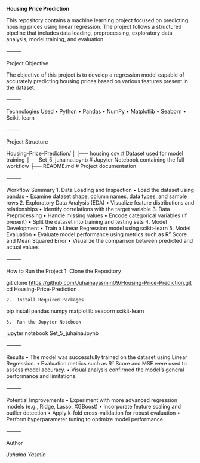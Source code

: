 **Housing Price Prediction**

This repository contains a machine learning project focused on predicting housing prices using linear regression. The project follows a structured pipeline that includes data loading, preprocessing, exploratory data analysis, model training, and evaluation.

⸻

Project Objective

The objective of this project is to develop a regression model capable of accurately predicting housing prices based on various features present in the dataset.

⸻

Technologies Used
	•	Python
	•	Pandas
	•	NumPy
	•	Matplotlib
	•	Seaborn
	•	Scikit-learn

⸻

Project Structure

Housing-Price-Prediction/
│
├── housing.csv              # Dataset used for model training
├── Set_5_juhaina.ipynb      # Jupyter Notebook containing the full workflow
├── README.md                # Project documentation


⸻

Workflow Summary
	1.	Data Loading and Inspection
	•	Load the dataset using pandas
	•	Examine dataset shape, column names, data types, and sample rows
	2.	Exploratory Data Analysis (EDA)
	•	Visualize feature distributions and relationships
	•	Identify correlations with the target variable
	3.	Data Preprocessing
	•	Handle missing values
	•	Encode categorical variables (if present)
	•	Split the dataset into training and testing sets
	4.	Model Development
	•	Train a Linear Regression model using scikit-learn
	5.	Model Evaluation
	•	Evaluate model performance using metrics such as R² Score and Mean Squared Error
	•	Visualize the comparison between predicted and actual values

⸻

How to Run the Project
	1.	Clone the Repository

git clone https://github.com/Juhainayasmin09/Housing-Price-Prediction.git
cd Housing-Price-Prediction


	2.	Install Required Packages

pip install pandas numpy matplotlib seaborn scikit-learn


	3.	Run the Jupyter Notebook

jupyter notebook Set_5_juhaina.ipynb



⸻

Results
	•	The model was successfully trained on the dataset using Linear Regression.
	•	Evaluation metrics such as R² Score and MSE were used to assess model accuracy.
	•	Visual analysis confirmed the model’s general performance and limitations.

⸻

Potential Improvements
	•	Experiment with more advanced regression models (e.g., Ridge, Lasso, XGBoost)
	•	Incorporate feature scaling and outlier detection
	•	Apply k-fold cross-validation for robust evaluation
	•	Perform hyperparameter tuning to optimize model performance

⸻

Author

*Juhaina Yasmin*
